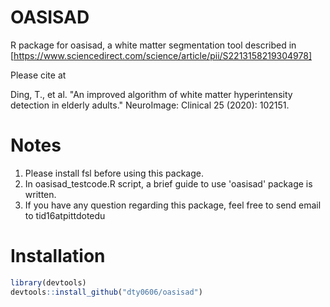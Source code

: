 # OASISAD
R package for oasisad, a white matter segmentation tool described in [https://www.sciencedirect.com/science/article/pii/S2213158219304978]

Please cite at

Ding, T., et al. "An improved algorithm of white matter hyperintensity detection in elderly adults." NeuroImage: Clinical 25 (2020): 102151.

# Notes
1. Please install fsl before using this package.
2. In oasisad_testcode.R script, a brief guide to use 'oasisad' package is written.
3. If you have any question regarding this package, feel free to send email to tid16atpittdotedu

# Installation
```r
library(devtools)
devtools::install_github("dty0606/oasisad")
```

